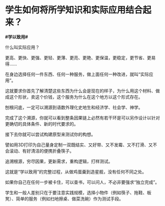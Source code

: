 # 学生如何将所学知识和实际应用结合起来？
**#学以致用#** 

什么叫实际应用？

更高、更快、更强、更轻、更薄、更亮、更艳、更保温，更稳定，更节省、更易得……

在身边选择任何一件东西、任何一种服务，做上面任何一种改进，就叫“实际应用”。

这就要求你首先了解清楚这些东西为什么会是现在的样子，为什么用这个材料、做成这个形状，卖这个价钱，这个服务为什么在这个地方以这个形式存在。

刨根问底，一定可以溯源到语数外理化史地生和经济学、社会学、神学。

完成了这个溯源，你就可以看到整条因果链上必然有若干环是可以另作设计以针对更确切的具体条件、新的时代要求的。

接下去你就可以尝试构建原型来测试你的构想。

譬如用3D打印为自己量身定制一双既结实、又好带、又不发霉、又不打滑、又不会滚动、有好清洁的便携折叠筷子。

追溯根源，穷尽因果，更新需求，重构逻辑，打样测试。

这就是“学以致用”的完整过程，从做鸡蛋羹到造星舰，没有任何不同之处。

如果你自己在任何一步被卡住，可以查书，可以问人，不必非要强求“独立完成”。

学生和一般人差别只在于要注意实践规模，选择小物件（例如筷子、拖鞋、板凳）、简单的服务（例如扫地擦桌、做菜洗碗）作为测试手段。

